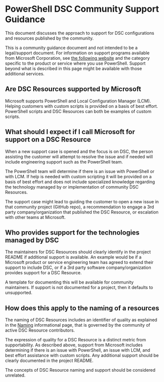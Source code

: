 # PowerShell DSC Community Support Guidance

This document discusses the approach to support for DSC configurations and resources
published by the community.

This is a community guidance document and not intended to be a legal/support document.
For information on support programs available from Microsoft Corporation,
see [the following website](https://support.microsoft.com/en-us/allproducts)
and the category specific to the product or service where you use PowerShell.
Support beyond what is described in this page
might be available with those additional services.

## Are DSC Resources supported by Microsoft

Microsoft supports PowerShell and Local Configuration Manager (LCM).
Helping customers with custom scripts is provided on a basis of best effort.
PowerShell scripts and DSC Resources can both be examples of custom scripts.

## What should I expect if I call Microsoft for support on a DSC Resource

When a new support case is opened and the focus is on DSC,
the person assisting the customer will attempt to resolve the issue
and if needed will include engineering support such as the PowerShell team.

The PowerShell team will determine if there is an issue with PowerShell or with LCM.
If help is needed with custom scripting it will be provided on a basis of best effort
and does not include specialized knowledge regarding the technology
managed by or implementation of community DSC Resources.

The support case might lead to guiding the customer
to open a new issue in that community project (GitHub repo),
a recommendation to engage a 3rd party company/organization that published the DSC Resource,
or escalation with other teams at Microsoft.

## Who provides support for the technologies managed by DSC

The maintainers for DSC Resources should clearly identify in the project README
if additional support is available.
An example would be if a Microsoft product or service engineering team
has agreed to extend their support to include DSC,
or if a 3rd party software company/organization provides support for a DSC Resource.

A template for documenting this will be available for community maintainers.
If support is not documented for a project,
then it defaults to unsupported.

## How does this apply to the naming of a resources

The naming of DSC Resources includes an identifier of quality
as explained in the [Naming](Naming.md) informational page,
that is governed by the community of active DSC Resource contributors.

The expression of quality for a DSC Resource is a distinct metric from supportability.
As described above, support from Microsoft
includes determining if there is an issue with PowerShell, an issue with LCM,
and best effort assistance with custom scripts.
Any additional support should be clearly documented in the project README.

The concepts of DSC Resource naming and support
should be considered unrelated.
